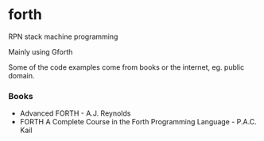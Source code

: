 # forth
RPN stack machine programming

Mainly using Gforth 

Some of the code examples come from books or the internet, eg. public domain.

### Books
* Advanced FORTH - A.J. Reynolds
* FORTH A Complete Course in the Forth Programming Language - P.A.C. Kail

